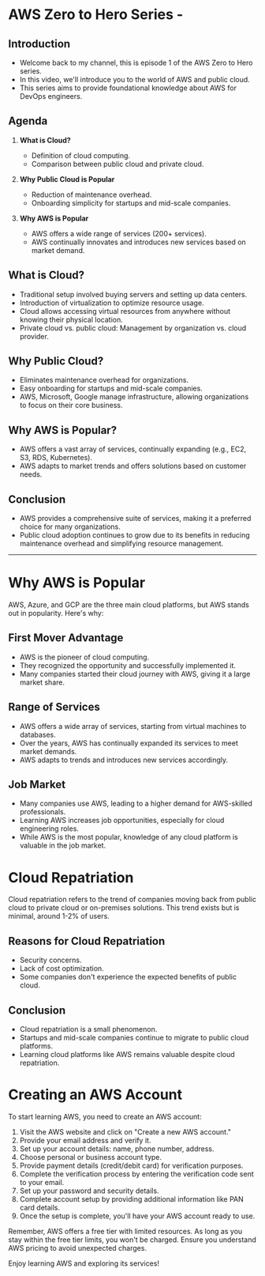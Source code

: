 
# AWS Zero to Hero Series - 

## Introduction
- Welcome back to my channel, this is episode 1 of the AWS Zero to Hero series.
- In this video, we'll introduce you to the world of AWS and public cloud.
- This series aims to provide foundational knowledge about AWS for DevOps engineers.

## Agenda
1. **What is Cloud?**
   - Definition of cloud computing.
   - Comparison between public cloud and private cloud.

2. **Why Public Cloud is Popular**
   - Reduction of maintenance overhead.
   - Onboarding simplicity for startups and mid-scale companies.

3. **Why AWS is Popular**
   - AWS offers a wide range of services (200+ services).
   - AWS continually innovates and introduces new services based on market demand.

## What is Cloud?
- Traditional setup involved buying servers and setting up data centers.
- Introduction of virtualization to optimize resource usage.
- Cloud allows accessing virtual resources from anywhere without knowing their physical location.
- Private cloud vs. public cloud: Management by organization vs. cloud provider.

## Why Public Cloud?
- Eliminates maintenance overhead for organizations.
- Easy onboarding for startups and mid-scale companies.
- AWS, Microsoft, Google manage infrastructure, allowing organizations to focus on their core business.

## Why AWS is Popular?
- AWS offers a vast array of services, continually expanding (e.g., EC2, S3, RDS, Kubernetes).
- AWS adapts to market trends and offers solutions based on customer needs.

## Conclusion
- AWS provides a comprehensive suite of services, making it a preferred choice for many organizations.
- Public cloud adoption continues to grow due to its benefits in reducing maintenance overhead and simplifying resource management.


---


# Why AWS is Popular

AWS, Azure, and GCP are the three main cloud platforms, but AWS stands out in popularity. Here's why:

## First Mover Advantage
- AWS is the pioneer of cloud computing.
- They recognized the opportunity and successfully implemented it.
- Many companies started their cloud journey with AWS, giving it a large market share.

## Range of Services
- AWS offers a wide array of services, starting from virtual machines to databases.
- Over the years, AWS has continually expanded its services to meet market demands.
- AWS adapts to trends and introduces new services accordingly.

## Job Market
- Many companies use AWS, leading to a higher demand for AWS-skilled professionals.
- Learning AWS increases job opportunities, especially for cloud engineering roles.
- While AWS is the most popular, knowledge of any cloud platform is valuable in the job market.

# Cloud Repatriation

Cloud repatriation refers to the trend of companies moving back from public cloud to private cloud or on-premises solutions. This trend exists but is minimal, around 1-2% of users.

## Reasons for Cloud Repatriation
- Security concerns.
- Lack of cost optimization.
- Some companies don't experience the expected benefits of public cloud.

## Conclusion
- Cloud repatriation is a small phenomenon.
- Startups and mid-scale companies continue to migrate to public cloud platforms.
- Learning cloud platforms like AWS remains valuable despite cloud repatriation.

# Creating an AWS Account

To start learning AWS, you need to create an AWS account:

1. Visit the AWS website and click on "Create a new AWS account."
2. Provide your email address and verify it.
3. Set up your account details: name, phone number, address.
4. Choose personal or business account type.
5. Provide payment details (credit/debit card) for verification purposes.
6. Complete the verification process by entering the verification code sent to your email.
7. Set up your password and security details.
8. Complete account setup by providing additional information like PAN card details.
9. Once the setup is complete, you'll have your AWS account ready to use.

Remember, AWS offers a free tier with limited resources. As long as you stay within the free tier limits, you won't be charged. Ensure you understand AWS pricing to avoid unexpected charges.

Enjoy learning AWS and exploring its services!


